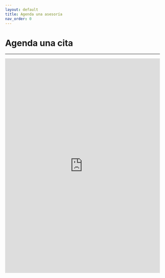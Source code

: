 ```yaml
---
layout: default
title: Agenda una asesoría
nav_order: 0
---
```


# Agenda una cita

---
<!-- Google Calendar Appointment Scheduling begin -->
<iframe src="https://calendar.google.com/calendar/appointments/schedules/AcZssZ0zCbKPajVjEPUXSCUK8vDP7VLgdzT1-in4gdz124GMLORfv6Fzqa6m-yeYnn3jyRgSUxyEeBBh?gv=true" style="border: 0" width="100%" height="700" frameborder="0"></iframe>
<!-- end Google Calendar Appointment Scheduling -->
